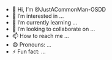 - 👋 Hi, I’m @JustACommonMan-OSDD
- 👀 I’m interested in ...
- 🌱 I’m currently learning ...
- 💞️ I’m looking to collaborate on ...
- 📫 How to reach me ...
- 😄 Pronouns: ...
- ⚡ Fun fact: ...

<!---
JustACommonMan-OSDD/JustACommonMan-OSDD is a ✨ special ✨ repository because its `README.md` (this file) appears on your GitHub profile.
You can click the Preview link to take a look at your changes.
--->
